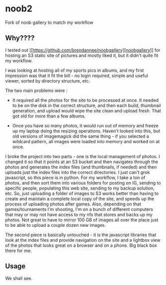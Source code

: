# noob2
Fork of noob gallery to match my workflow

## Why????

I tested out [[https://github.com/brendannee/noobgallery][noobgallery]] for hosting an S3 static site of pictures and mostly liked it, but it didn't quite fit my workflow.

I was looking at hosting all of my sports pics in albums, and my first impression was that it fit the bill - no login required, simple and useful viewer, sorted by directory structure, etc.

The two main problems were :

 - It required all the photos for the site to be processed at once.  It needed to be on the disk in the correct structure, and then each build, thumbnail generation, and upload would wipe the site clean and upload fresh.  That got old for more than a few albums.

 - Once you have so many photos, it would run out of memory and freeze up my laptop doing the resizing operations.  Haven't looked into this, but old versions of imagemagick did the same thing - if you selected a wildcard pattern, all images were loaded into memory and worked on at once.

I broke the project into two parts - one is the local management of photos.  I changed it so that it points at an S3 bucket and then navigates through the photos and generates the index files (and thumbnails, if needed) and then uploads just the index files into the correct directories. I just can't grok javascript, so this piece is in python.  For my workflow, I take a ton of photos, and then sort them into various folders for posting on IG, sending to specific people, populating this web site, sending to my backup solution, etc.  So, just uploading a folder of images to S3 works better than having to create and maintain a complete local copy of the site, and speeds up the process of uploading photos after games.  Also, depending on that games/tournaments I'm shooting, I'm on a bunch of different computers that may or may not have access to my nfs that stores and backs up my photos.  Not great to have to mirror 100 GB of images all over the place just to be able to upload a couple dozen new images.

The second piece is basically untouched - it is the javascript libraries that look at the index files and provide navigation on the site and a lightbox view of the photos that looks great on a browser and on a phone.  Big black box there for me.

## Usage

We shall see.